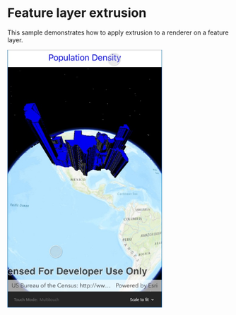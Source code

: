 # Feature layer extrusion

This sample demonstrates how to apply extrusion to a renderer on a feature layer.

<img src="FeatureLayerExtrusion.jpg" width="350"/>



